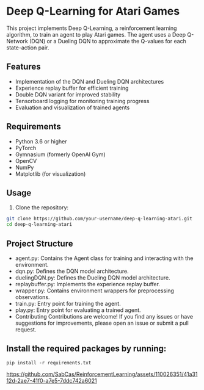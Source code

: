 # Deep Q-Learning for Atari Games

This project implements Deep Q-Learning, a reinforcement learning algorithm, to train an agent to play Atari games. The agent uses a Deep Q-Network (DQN) or a Dueling DQN to approximate the Q-values for each state-action pair.

## Features

- Implementation of the DQN and Dueling DQN architectures
- Experience replay buffer for efficient training
- Double DQN variant for improved stability
- Tensorboard logging for monitoring training progress
- Evaluation and visualization of trained agents

## Requirements

- Python 3.6 or higher
- PyTorch
- Gymnasium (formerly OpenAI Gym)
- OpenCV
- NumPy
- Matplotlib (for visualization)

## Usage

1. Clone the repository:

```bash
git clone https://github.com/your-username/deep-q-learning-atari.git
cd deep-q-learning-atari
```

## Project Structure
- agent.py: Contains the Agent class for training and interacting with the environment.
- dqn.py: Defines the DQN model architecture.
- duelingDQN.py: Defines the Dueling DQN model architecture.
- replaybuffer.py: Implements the experience replay buffer.
- wrapper.py: Contains environment wrappers for preprocessing observations.
- train.py: Entry point for training the agent.
- play.py: Entry point for evaluating a trained agent.
- Contributing
  Contributions are welcome! If you find any issues or have suggestions for improvements, please open an issue or submit a pull request.

## Install the required packages by running:

```
pip install -r requirements.txt
```

https://github.com/SabCas/ReinforcementLearning/assets/110026351/41a3112d-2ae7-41f0-a7e5-7ddc742a6021


